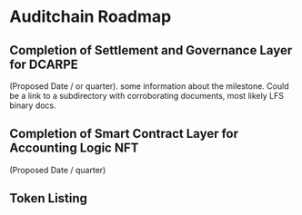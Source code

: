 # Auditchain Roadmap

## Completion of Settlement and Governance Layer for DCARPE 
(Proposed Date / or quarter).
some information about the milestone.  Could be a link to a subdirectory with corroborating documents, most likely LFS binary docs.

## Completion of Smart Contract Layer for Accounting Logic NFT
(Proposed Date / quarter)

## Token Listing


